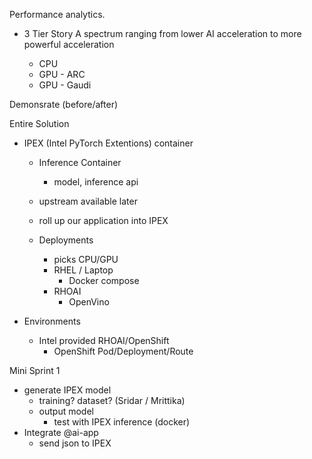 Performance analytics. 

- 3 Tier Story
A spectrum ranging from lower AI acceleration to more powerful acceleration

    - CPU 
    - GPU - ARC
    - GPU - Gaudi

Demonsrate (before/after)

Entire Solution

- IPEX (Intel PyTorch Extentions) container

    - Inference Container
        - model, inference api
    - upstream available later
    - roll up our application into IPEX

    - Deployments
        - picks CPU/GPU
        - RHEL / Laptop
            - Docker compose
        - RHOAI 
            - OpenVino

- Environments
    - Intel provided RHOAI/OpenShift
        - OpenShift Pod/Deployment/Route


Mini Sprint 1

- generate IPEX model
    - training? dataset? (Sridar / Mrittika)
    - output model
        - test with IPEX inference (docker)
- Integrate @ai-app
    - send json to IPEX
